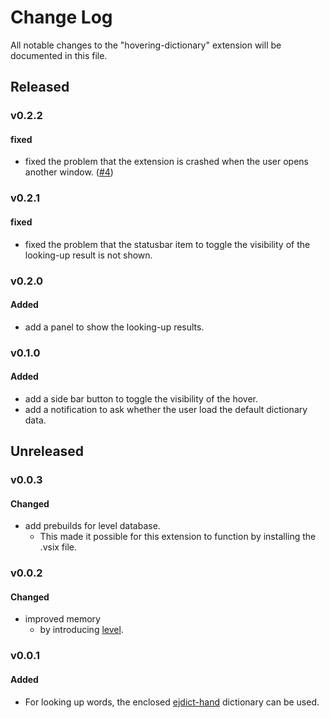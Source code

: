 # Change Log

All notable changes to the "hovering-dictionary" extension will be documented in this file.

<!-- Check [Keep a Changelog](http://keepachangelog.com/) for recommendations on how to structure this file. -->

## Released

### v0.2.2

#### fixed

- fixed the problem that the extension is crashed when the user opens another window. ([#4](https://github.com/Take-Me1010/vscode-hovering-dictionary/pull/4))

### v0.2.1

#### fixed

- fixed the problem that the statusbar item to toggle the visibility of the looking-up result is not shown.

### v0.2.0

#### Added

- add a panel to show the looking-up results.

### v0.1.0

#### Added

- add a side bar button to toggle the visibility of the hover.
- add a notification to ask whether the user load the default dictionary data.

## Unreleased

### v0.0.3

#### Changed

- add prebuilds for level database.
  - This made it possible for this extension to function by installing the .vsix file.


### v0.0.2

#### Changed

- improved memory
  - by introducing [level](https://github.com/Level/level).

### v0.0.1

#### Added

- For looking up words, the enclosed [ejdict-hand](https://github.com/kujirahand/EJDict) dictionary can be used.

